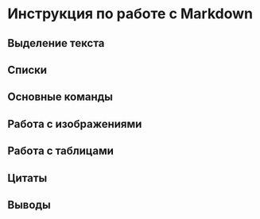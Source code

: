 # Инструкция по работе с Markdown
## Выделение текста 
## Списки
## Основные команды
## Работа с изображениями
## Работа с таблицами
## Цитаты
## Выводы